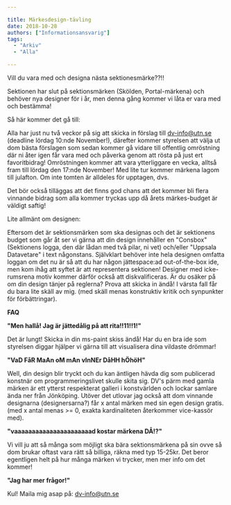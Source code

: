 ```yaml
---

title: Märkesdesign-tävling
date: 2018-10-28
authors: ["Informationsansvarig"]
tags:
  - "Arkiv"
  - "Alla"

---
```


Vill du vara med och designa nästa sektionesmärke??!!

Sektionen har slut på sektionsmärken (Skölden, Portal-märkena) och behöver nya designer för i år, men denna gång kommer vi låta er vara med och bestämma!


Så här kommer det gå till:

Alla har just nu två veckor på sig att skicka in förslag till dv-info@utn.se (deadline lördag 10:nde November!), därefter kommer styrelsen att välja ut dom bästa förslagen som sedan kommer gå vidare till offentlig omröstning där ni åter igen får vara med och påverka genom att rösta på just ert favoritbidrag! Omröstningen kommer att vara ytterliggare en vecka, alltså fram till lördag den 17:nde November! Med lite tur kommer märkena lagom till julafton. Om inte tomten är alldeles för upptagen, dvs.


Det bör också tilläggas att det finns god chans att det kommer bli flera vinnande bidrag som alla kommer tryckas upp då årets märkes-budget är väldigt saftig!


Lite allmänt om designen:

Eftersom det är sektionsmärken som ska designas och det är sektionens budget som går åt ser vi gärna att din design innehåller en "Consbox" (Sektionens logga, den där lådan med två pilar, ni vet) och/eller "Uppsala Datavetare" i text någonstans. Självklart behöver inte hela designen omfatta loggan om det nu är så att du har någon jättespace:ad out-of-the-box ide, men kom ihåg att syftet är att representera sektionen! Designer med icke-rumsrena motiv kommer därför också att diskvalificeras. Är du osäker på om din design tänjer på reglerna? Prova att skicka in ändå! I värsta fall får du bara lite skäll av mig. (med skäll menas konstruktiv kritik och synpunkter för förbättringar).


**FAQ**


**"Men hallå! Jag är jättedålig på att rita!!11!!1!"**

Det är lungt! Skicka in din ms-paint skiss ändå! Har du en bra ide som styrelsen diggar hjälper vi gärna till att visualisera dina vildaste drömmar!


**"VaD FåR MaAn oM mAn vInNEr DåHH hÖhöH"**

Well, din design blir tryckt och du kan äntligen hävda dig som publicerad konstnär om programmeringslivet skulle skita sig. DV's pärm med gamla märken är ett ytterst respekterat galleri i konstvärlden och lockar samlare ända ner från Jönköping. Utöver det utlovar jag också att dom vinnande designarna (designersarna?) får x antal märken med sin egen design gratis. (med x antal menas >= 0, exakta kardinaliteten återkommer vice-kassör med).


**"vaaaaaaaaaaaaaaaaaaaaaad kostar märkena DÅ!?"**

Vi vill ju att så många som möjligt ska bära sektionsmärkena på sin ovve så dom brukar oftast vara rätt så billiga, räkna med typ 15-25kr. Det beror egentligen helt på hur många märken vi trycker, men mer info om det kommer!


**"Jag har mer frågor!"**

Kul! Maila mig asap på: dv-info@utn.se